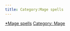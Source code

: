 ```yaml
---
title: Category:Mage spells
---
```


[\*Mage spells](Category:_Spells "wikilink") [Category:
Mage](Category:_Mage "wikilink")